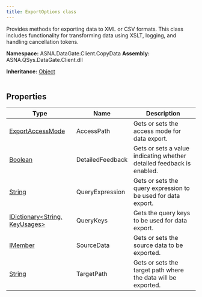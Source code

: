 ```yaml
---
title: ExportOptions class
---
```


Provides methods for exporting data to XML or CSV formats.
This class includes functionality for transforming data using XSLT, logging, and handling cancellation tokens.

**Namespace:** ASNA.DataGate.Client.CopyData
**Assembly:** ASNA.QSys.DataGate.Client.dll

**Inheritance:** [Object](https://docs.microsoft.com/en-us/dotnet/api/system.object)
<br>
<br>

## Properties

| Type | Name | Description
| --- | --- | --- 
| [ExportAccessMode](/reference/datagate/datagate-client/export-access-mode.html) | AccessPath | Gets or sets the access mode for data export. |
| [Boolean](https://docs.microsoft.com/en-us/dotnet/api/system.boolean) | DetailedFeedback | Gets or sets a value indicating whether detailed feedback is enabled. |
| [String](https://learn.microsoft.com/en-us/dotnet/api/system.string?view=net-8.0) | QueryExpression | Gets or sets the query expression to be used for data export. |
| [IDictionary\<String, KeyUsages\>](https://docs.microsoft.com/en-us/dotnet/api/system.collections.generic.idictionary-2) | QueryKeys | Gets the query keys to be used for data export. |
| [IMember](/reference/datagate/datagate-client/i-member.html) | SourceData | Gets or sets the source data to be exported. |
| [String](https://learn.microsoft.com/en-us/dotnet/api/system.string?view=net-8.0) | TargetPath | Gets or sets the target path where the data will be exported. |
